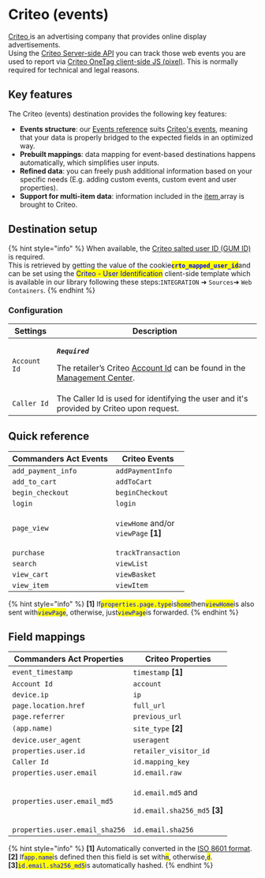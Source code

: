 # Criteo (events)

[Criteo ](https://www.criteo.com/)is an advertising company that provides online display advertisements.\
Using the [Criteo Server-side API](https://guides.criteotilt.com/onetag/s2s/#sending-events) you can track those web events you are used to report via [Criteo OneTag client-side JS (pixel)](https://help.criteo.com/kb/guide/en/all-criteo-onetag-events-and-parameters-vZbzbEeY86/Steps/775825). This is normally required for technical and legal reasons.

## Key features

The Criteo (events) destination provides the following key features:

* **Events structure**: our [Events reference](https://community.commandersact.com/platform-x/developers/tracking/events-reference) suits [Criteo's events](https://help.criteo.com/kb/guide/en/all-criteo-onetag-events-and-parameters-vZbzbEeY86/Steps/775825), meaning that your data is properly bridged to the expected fields in an optimized way.
* **Prebuilt mappings**: data mapping for event-based destinations happens automatically, which simplifies user inputs.
* **Refined data**: you can freely push additional information based on your specific needs (E.g. adding custom events, custom event and user properties).
* **Support for multi-item data**: information included in the [item ](https://community.commandersact.com/platform-x/developers/tracking/events-reference#item)array is brought to Criteo.

## Destination setup

{% hint style="info" %}
When available, the [Criteo salted user ID (GUM ID)](https://guides.criteotilt.com/onetag/s2s/#criteo-gum-call) is required.\
This is retrieved by getting the value of the cookie<mark style="color:blue;">**`crto_mapped_user_id`**</mark>and can be set using the <mark style="color:blue;">Criteo - User Identification</mark> client-side template which is available in our library following these steps:`INTEGRATION` ➜ `Sources`➜ `Web Containers`.
{% endhint %}

### Configuration

| Settings     | Description                                                                                                                                                                                                                  |
| ------------ | ---------------------------------------------------------------------------------------------------------------------------------------------------------------------------------------------------------------------------- |
| `Account Id` | <p><em><strong><code>Required</code></strong></em></p><p>The retailer’s Criteo <a href="https://marketing.criteo.com/">Account Id</a> can be found in the <a href="https://marketing.criteo.com/">Management Center</a>.</p> |
| `Caller Id`  | The Caller Id is used for identifying the user and it's provided by Criteo upon request.                                                                                                                                     |

## Quick reference

| Commanders Act Events | Criteo Events                                                                     |
| --------------------- | --------------------------------------------------------------------------------- |
| `add_payment_info`    | `addPaymentInfo`                                                                  |
| `add_to_cart`         | `addToCart`                                                                       |
| `begin_checkout`      | `beginCheckout`                                                                   |
| `login`               | `login`                                                                           |
| `page_view`           | <p><code>viewHome</code> and/or<br><code>viewPage</code> <strong>[1]</strong></p> |
| `purchase`            | `trackTransaction`                                                                |
| `search`              | `viewList`                                                                        |
| `view_cart`           | `viewBasket`                                                                      |
| `view_item`           | `viewItem`                                                                        |

{% hint style="info" %}
**\[1]** If<mark style="color:blue;">`properties.page.type`</mark>is<mark style="color:blue;">`home`</mark>then<mark style="color:blue;">`viewHome`</mark>is also sent with<mark style="color:blue;">`viewPage`</mark>, otherwise, just<mark style="color:blue;">`viewPage`</mark>is forwarded.&#x20;
{% endhint %}

## Field mappings

| Commanders Act Properties      | Criteo Properties                                                                                |
| ------------------------------ | ------------------------------------------------------------------------------------------------ |
| `event_timestamp`              | `timestamp` **\[1]**                                                                             |
| `Account Id`                   | `account`                                                                                        |
| `device.ip`                    | `ip`                                                                                             |
| `page.location.href`           | `full_url`                                                                                       |
| `page.referrer`                | `previous_url`                                                                                   |
| `(app.name)`                   | `site_type` **\[2]**                                                                             |
| `device.user_agent`            | `useragent`                                                                                      |
| `properties.user.id`           | `retailer_visitor_id`                                                                            |
| `Caller Id`                    | `id.mapping_key`                                                                                 |
| `properties.user.email`        | `id.email.raw`                                                                                   |
| `properties.user.email_md5`    | <p><code>id.email.md5</code> and</p><p><code>id.email.sha256_md5</code> <strong>[3]</strong></p> |
| `properties.user.email_sha256` | `id.email.sha256`                                                                                |

{% hint style="info" %}
**\[1]** Automatically converted in the [ISO 8601 format](https://en.wikipedia.org/wiki/ISO\_8601).\
**\[2]** If<mark style="color:blue;">`app.name`</mark>is defined then this field is set with<mark style="color:blue;">`m`</mark>, otherwise,<mark style="color:blue;">`d`</mark>.\
**\[3]**<mark style="color:blue;">`id.email.sha256_md5`</mark>is automatically hashed.
{% endhint %}
